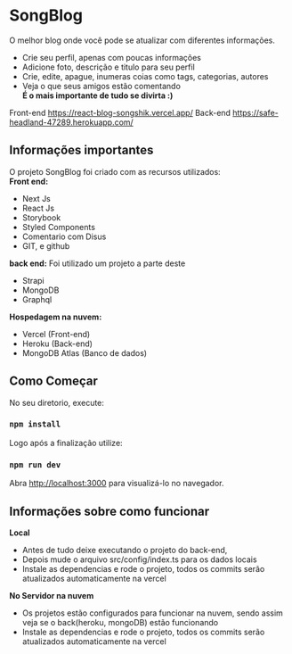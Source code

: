 # SongBlog

O melhor blog onde você pode se atualizar com diferentes informações.
- Crie seu perfil, apenas com poucas informações
- Adicione foto, descrição e titulo para seu perfil
- Crie, edite, apague, inumeras coias como tags, categorias, autores
- Veja o que seus amigos estão comentando \
**É o mais importante de tudo se divirta :)**

Front-end
https://react-blog-songshik.vercel.app/
Back-end
https://safe-headland-47289.herokuapp.com/

## Informações importantes

O projeto SongBlog foi criado com as recursos utilizados: \
**Front end:** 
- Next Js
- React Js
- Storybook
- Styled Components
- Comentario com Disus
- GIT, e github

**back end:** 
Foi utilizado um projeto a parte deste
- Strapi
- MongoDB
- Graphql

**Hospedagem na nuvem:** 
- Vercel (Front-end)
- Heroku (Back-end)
- MongoDB Atlas (Banco de dados)

## Como Começar

No seu diretorio, execute:

### `npm install`

Logo após a finalização utilize:

### `npm run dev`

Abra [http://localhost:3000](http://localhost:3000) para visualizá-lo no navegador.

## Informações sobre como funcionar

**Local**
- Antes de tudo deixe executando o projeto do back-end, 
- Depois mude o arquivo src/config/index.ts para os dados locais
- Instale as dependencias e rode o projeto, todos os commits serão atualizados automaticamente na vercel

**No Servidor na nuvem**
- Os projetos estão configurados para funcionar na nuvem, sendo assim veja se o back(heroku, mongoDB) estão funcionando
- Instale as dependencias e rode o projeto, todos os commits serão atualizados automaticamente na vercel
